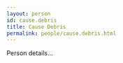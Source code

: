 ```yaml
---
layout: person
id: cause.debris
title: Cause Debris
permalink: people/cause.debris.html
---
```


Person details...